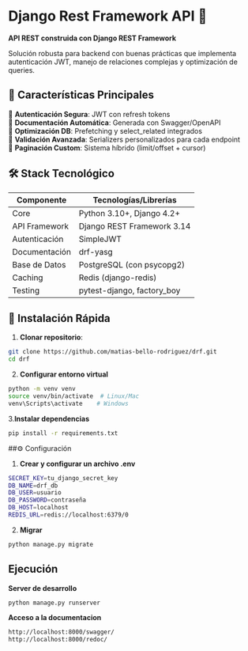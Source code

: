 # Django Rest Framework API 🚀  
**API REST construida con Django REST Framework**  

Solución robusta para backend con buenas prácticas que implementa autenticación JWT, manejo de relaciones complejas y optimización de queries.

## 🌟 Características Principales

🔹 **Autenticación Segura**: JWT con refresh tokens  
🔹 **Documentación Automática**: Generada con Swagger/OpenAPI  
🔹 **Optimización DB**: Prefetching y select_related integrados  
🔹 **Validación Avanzada**: Serializers personalizados para cada endpoint  
🔹 **Paginación Custom**: Sistema híbrido (limit/offset + cursor)  

## 🛠 Stack Tecnológico  

| Componente       | Tecnologías/Librerías                |
|------------------|--------------------------------------|
| Core             | Python 3.10+, Django 4.2+           |
| API Framework    | Django REST Framework 3.14           |
| Autenticación    | SimpleJWT                            |
| Documentación    | drf-yasg                             |
| Base de Datos    | PostgreSQL (con psycopg2)            |
| Caching          | Redis (django-redis)                 |
| Testing          | pytest-django, factory_boy           |

## 🚀 Instalación Rápida

1. **Clonar repositorio**:
```bash
git clone https://github.com/matias-bello-rodriguez/drf.git
cd drf
```
2. **Configurar entorno virtual**
```bash   
python -m venv venv
source venv/bin/activate  # Linux/Mac
venv\Scripts\activate    # Windows
```
3.**Instalar dependencias**
```bash   
pip install -r requirements.txt
```
##⚙ Configuración

1. **Crear y configurar un archivo .env**
```bash   
SECRET_KEY=tu_django_secret_key
DB_NAME=drf_db
DB_USER=usuario
DB_PASSWORD=contraseña
DB_HOST=localhost
REDIS_URL=redis://localhost:6379/0
```
2. **Migrar**
```bash
python manage.py migrate
```
## Ejecución

**Server de desarrollo**
```bash
python manage.py runserver
```

**Acceso a la documentacion**
```bash
http://localhost:8000/swagger/
http://localhost:8000/redoc/
```

